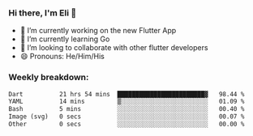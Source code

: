 ### Hi there, I'm Eli 👋
- 🔭 I’m currently working on the new Flutter App
- 🌱 I’m currently learning Go
- 🦄 I’m looking to collaborate with other flutter developers
- 😄 Pronouns: He/Him/His

### Weekly breakdown:
<!--START_SECTION:waka-->

```txt
Dart          21 hrs 54 mins  ████████████████████████▓   98.44 %
YAML          14 mins         ▒░░░░░░░░░░░░░░░░░░░░░░░░   01.09 %
Bash          5 mins          ░░░░░░░░░░░░░░░░░░░░░░░░░   00.40 %
Image (svg)   0 secs          ░░░░░░░░░░░░░░░░░░░░░░░░░   00.07 %
Other         0 secs          ░░░░░░░░░░░░░░░░░░░░░░░░░   00.00 %
```

<!--END_SECTION:waka-->
